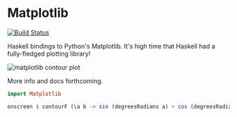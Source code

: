 # Matplotlib

[![Build Status](http://circleci-badges-max.herokuapp.com/img/abarbu/matplotlib-haskell/master?token=468e8942459ca5f34089fb5c29a478ffb6d531af)](https://circleci.com/gh/abarbu/matplotlib-haskell/tree/master)

Haskell bindings to Python's Matplotlib. It's high time that Haskell had a
fully-fledged plotting library!

![matplotlib contour plot](https://github.com/abarbu/matplotlib-haskell/raw/master/contour.png)

More info and docs forthcoming.

```haskell
import Matplotlib

onscreen $ contourF (\a b -> sin (degreesRadians a) + cos (degreesRadians b)) (-100) 100 (-200) 200 10
```
